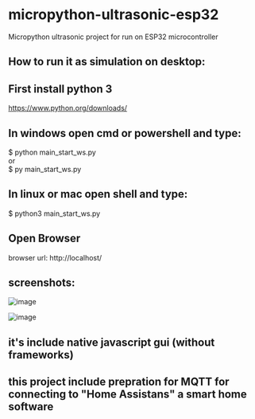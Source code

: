 # micropython-ultrasonic-esp32
Micropython ultrasonic project
for run on ESP32 microcontroller

## How to run it as simulation on desktop:

## First install python 3
https://www.python.org/downloads/

## In windows open cmd or powershell and type:
$ python main_start_ws.py <br />
or <br />
$ py main_start_ws.py <br />

## In linux or mac open shell and type:
$ python3 main_start_ws.py

## Open Browser
browser url:
http://localhost/

## screenshots:
![image](https://user-images.githubusercontent.com/16209258/127437620-7e1ce1c9-bf11-43ff-b0db-99594821e735.png)

![image](https://user-images.githubusercontent.com/16209258/127437529-1e8fd1fa-1e01-47c2-a48a-2a782840a877.png)



## it's include native javascript gui (without frameworks)

## this project include prepration for MQTT for connecting to "Home Assistans" a smart home software
